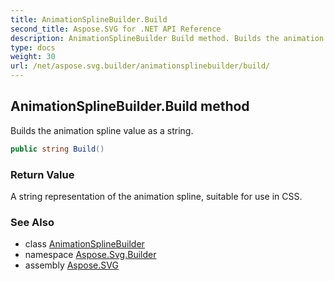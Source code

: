 ```yaml
---
title: AnimationSplineBuilder.Build
second_title: Aspose.SVG for .NET API Reference
description: AnimationSplineBuilder Build method. Builds the animation spline value as a string
type: docs
weight: 30
url: /net/aspose.svg.builder/animationsplinebuilder/build/
---
```

## AnimationSplineBuilder.Build method

Builds the animation spline value as a string.

```csharp
public string Build()
```

### Return Value

A string representation of the animation spline, suitable for use in CSS.

### See Also

* class [AnimationSplineBuilder](../)
* namespace [Aspose.Svg.Builder](../../../aspose.svg.builder/)
* assembly [Aspose.SVG](../../../)
